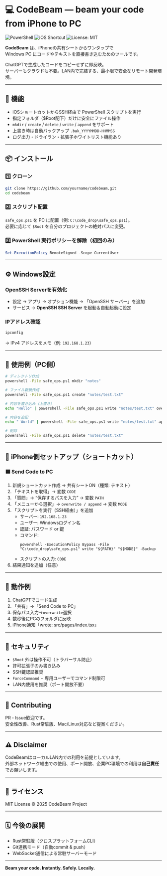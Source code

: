 # 💻 CodeBeam — beam your code from iPhone to PC

![PowerShell](https://img.shields.io/badge/PowerShell-7+-blue?logo=powershell)
![iOS Shortcut](https://img.shields.io/badge/iOS-Shortcut-lightgrey?logo=apple)
![License: MIT](https://img.shields.io/badge/License-MIT-green.svg)

**CodeBeam** は、iPhoneの共有シートからワンタップで  
Windows PC にコードやテキストを直接書き込むためのツールです。  

ChatGPTで生成したコードをコピーせずに即反映。  
サーバーもクラウドも不要。LAN内で完結する、最小限で安全なリモート開発環境。

---

## 🚀 機能
- iOSショートカットからSSH経由で PowerShell スクリプトを実行  
- 指定フォルダ（$Root配下）だけに安全にファイル操作  
- `mkdir` / `create` / `delete` / `write` / `append` をサポート  
- 上書き時は自動バックアップ `.bak_YYYYMMDD-HHMMSS`  
- ログ出力・ドライラン・拡張子ホワイトリスト機能あり  

---

## 📦 インストール

### 1️⃣ クローン
```bash
git clone https://github.com/yourname/codebeam.git
cd codebeam
```

### 2️⃣ スクリプト配置
`safe_ops.ps1` を PC に配置（例: `C:\code_drop\safe_ops.ps1`）。  
必要に応じて `$Root` を自分のプロジェクトの絶対パスに変更。

### 3️⃣ PowerShell 実行ポリシーを解除（初回のみ）
```powershell
Set-ExecutionPolicy RemoteSigned -Scope CurrentUser
```

---

## ⚙️ Windows設定

### OpenSSH Serverを有効化
- 設定 → アプリ → オプション機能 → 「OpenSSH サーバー」を追加  
- サービス → **OpenSSH SSH Server** を起動＆自動起動に設定  

### IPアドレス確認
```bash
ipconfig
```
→ IPv4 アドレスをメモ（例: `192.168.1.23`）

---

## 🧠 使用例（PC側）

```bash
# ディレクトリ作成
powershell -File safe_ops.ps1 mkdir "notes"

# ファイル新規作成
powershell -File safe_ops.ps1 create "notes/test.txt"

# 内容を書き込み（上書き）
echo "Hello" | powershell -File safe_ops.ps1 write "notes/test.txt" overwrite -Backup

# 内容を追記
echo " World" | powershell -File safe_ops.ps1 write "notes/test.txt" append

# 削除
powershell -File safe_ops.ps1 delete "notes/test.txt"
```

---

## 📱 iPhone側セットアップ（ショートカット）

### 🟦 Send Code to PC
1. 新規ショートカット作成 → 共有シートON（種類: テキスト）  
2. 「テキストを取得」→ 変数 `CODE`  
3. 「質問」→ “保存するパスを入力” → 変数 `PATH`  
4. 「メニューから選択」→ `overwrite / append` → 変数 `MODE`  
5. 「スクリプトを実行（SSH経由）」を追加  
   - サーバー: `192.168.1.23`  
   - ユーザー: Windowsログイン名  
   - 認証: パスワード or 鍵  
   - コマンド:
     ```
     powershell -ExecutionPolicy Bypass -File "C:\code_drop\safe_ops.ps1" write "${PATH}" "${MODE}" -Backup
     ```
   - スクリプトの入力: `CODE`
6. 結果通知を追加（任意）

---

## 🧪 動作例
1. ChatGPTでコード生成  
2. 「共有」→「Send Code to PC」  
3. 保存パス入力→`overwrite`選択  
4. 数秒後にPCのフォルダに反映  
5. iPhone通知「wrote: src/pages/index.tsx」

---

## 🔐 セキュリティ
- `$Root` 外は操作不可（トラバーサル防止）  
- 許可拡張子のみ書き込み  
- SSH鍵認証推奨  
- `ForceCommand` + 専用ユーザーでコマンド制限可  
- LAN内使用を推奨（ポート開放不要）

---

## 🤝 Contributing
PR・Issue歓迎です。  
安全性改善、Rust常駐版、Mac/Linux対応など提案ください。

---

## ⚠️ Disclaimer
CodeBeamはローカルLAN内での利用を前提としています。  
外部ネットワーク経由での使用、ポート開放、企業PC環境での利用は**自己責任**でお願いします。

---

## 📄 ライセンス
MIT License © 2025 CodeBeam Project

---

## 🗓️ 今後の展開
- Rust常駐版（クロスプラットフォームCLI）  
- Git連携モード（自動commit & push）  
- WebSocket通信による常駐サーバーモード  

---

**Beam your code. Instantly. Safely. Locally.**
